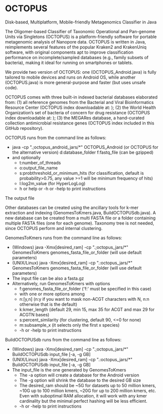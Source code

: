 # OCTOPUS
Disk-based, Multiplatform, Mobile-friendly Metagenomics Classifier in Java

The Oligomer-based Classifier of Taxonomic Operational and Pan-genome Units via Singletons (OCTOPUS) is a platform-friendly software for portable metagenomic analysis of Nanopore data. OCTOPUS is written in Java, reimplements several features of the popular Kraken2 and KrakenUniq software, with original components apt to improve classification performance on incomplete/sampled databases (e.g., family subsets of bacteria), making it ideal for running on smartphones or tablets.

We provide two version of OCTOPUS: one (OCTOPUS_Android.java) is fully tailored to mobile devices and runs on Android OS, while another (OCTOPUS.java) is more general-purpose and faster (but uses unsafe code).

OCTOPUS comes with three built-in indexed bacterial databases elaborated from: 
(1) all reference genomes from the Bacterial and Viral Bioinformatics Resource Center (OCTOPUS index downloadable at: );
(2) the World Health Organization’s set of bacteria of concern for drug resistance (OCTOPUS index downloadable at: );
(3) the MEGARes database, a hand-curated collection antimicrobial resistance genes (OCTOPUS index included in this GitHub repository).

OCTOPUS runs from the command line as follows:
- java -cp ".;octopus_android_jars/*" OCTOPUS_Android (or OCTOPUS for the alternative version) d:database_folder f:fastq_file (can be gzipped)
- and optionally
  - t:number_of_threads
  - o:output_file_name
  - s:probthreshold_or_minimum_hits (for classification, default is probability>0.75, any value >=1 will be minimum frequency of hits)
  - l:log2m_value (for HyperLogLog)
  - h or help or -h or -help to print instructions
 
The output file

Other databases can be created using the ancillary tools for k-mer extraction and indexing (GenomesToKmers.java, BuildOCTOPUSdb.java). A new database can be created from a multi FASTA file or a folder containing multiple FASTA files (one for each genome). Taxonomy tree is not needed, since OCTOPUS perform and internal clustering.

GenomesToKmers runs from the command line as follows:
- (Windows) java -Xmx[desired_ram] -cp ".;octopus_jars/*" GenomesToKmers genomes_fasta_file_or_folder (will use default parameters)
- (UNIX/Linux) java -Xmx[desired_ram] -cp ".:octopus_jars/*" GenomesToKmers genomes_fasta_file_or_folder (will use default parameters)
- The input file can be also a fasta.gz
- Alternatively, run GenomesToKmers with options
  - f:genomes_fasta_file_or_folder ('f:' must be specified in this case)
  - with one or more options among
  - n:[y,n] (n:y if you want to mask non-ACGT characters with N, n:n otherwise that is the default)
  - k:kmer_length (default 29, min 15, max 35 for ACGT and max 29 for ACGTN bases)
  - s:percent_similarity (for clustering, default 90, <=0 for none)
  - m:subsample_x (it selects only the first x species)
  - -h or -help to print instructions

BuildOCTOPUSdb runs from the command line as follows:
- (Windows) java -Xmx[desired_ram] -cp ".;octopus_jars/*" BuildOCTOPUSdb input_file [-a, -g GB]
- (UNIX/Linux) java -Xmx[desired_ram] -cp ".:octopus_jars/*" BuildOCTOPUSdb input_file [-a, -g GB]
- The input_file is the one generated by GenomesToKmers
  - The -a option will create a database for the Android version
  - The -g option will shrink the database to the desired GB size
  - The desired_ram should be ~5G for datasets up to 50 million kmers, ~10G up to 100 million kmers, ~20G for up to 200 million kmers, etc. Even with suboptimal RAM allocation, it will work with any kmer cardinality but the minimal perfect hashing will be less efficient.
  - -h or -help to print instructions





